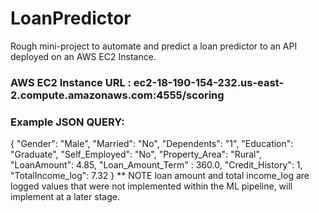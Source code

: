 # LoanPredictor
Rough mini-project to automate and predict a loan predictor to an API deployed on an AWS EC2 Instance.

### AWS EC2 Instance URL : ec2-18-190-154-232.us-east-2.compute.amazonaws.com:4555/scoring

### Example JSON QUERY:

{
"Gender": "Male",
"Married": "No",
"Dependents": "1",
"Education": "Graduate",
"Self_Employed": "No",
"Property_Area": "Rural",
"LoanAmount": 4.85,
"Loan_Amount_Term" : 360.0,
"Credit_History": 1,
"TotalIncome_log": 7.32
}
** NOTE loan amount and total income_log are logged values that were not implemented within the ML pipeline, will implement at a later stage.
